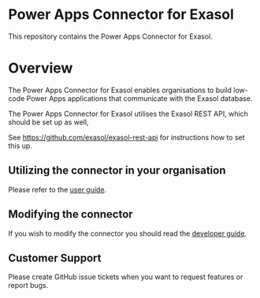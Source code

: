 # Power Apps Connector for Exasol

This repository contains the Power Apps Connector for Exasol.

# Overview

The Power Apps Connector for Exasol enables organisations to build low-code Power Apps applications that communicate with the Exasol database.

The Power Apps Connector for Exasol utilises the Exasol REST API, which should be set up as well, 

See https://github.com/exasol/exasol-rest-api for instructions how to set this up.

## Utilizing the connector in your organisation

Please refer to the [user guide](doc/user_guide/user_guide.md).

## Modifying the connector

If you wish to modify the connector you should read the [developer guide](doc/developer_guide/developer_guide.md).

## Customer Support

Please create GitHub issue tickets when you want to request features or report bugs.


